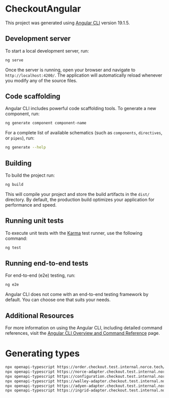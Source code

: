 # CheckoutAngular

This project was generated using [Angular CLI](https://github.com/angular/angular-cli) version 19.1.5.

## Development server

To start a local development server, run:

```bash
ng serve
```

Once the server is running, open your browser and navigate to `http://localhost:4200/`. The application will automatically reload whenever you modify any of the source files.

## Code scaffolding

Angular CLI includes powerful code scaffolding tools. To generate a new component, run:

```bash
ng generate component component-name
```

For a complete list of available schematics (such as `components`, `directives`, or `pipes`), run:

```bash
ng generate --help
```

## Building

To build the project run:

```bash
ng build
```

This will compile your project and store the build artifacts in the `dist/` directory. By default, the production build optimizes your application for performance and speed.

## Running unit tests

To execute unit tests with the [Karma](https://karma-runner.github.io) test runner, use the following command:

```bash
ng test
```

## Running end-to-end tests

For end-to-end (e2e) testing, run:

```bash
ng e2e
```

Angular CLI does not come with an end-to-end testing framework by default. You can choose one that suits your needs.

## Additional Resources

For more information on using the Angular CLI, including detailed command references, visit the [Angular CLI Overview and Command Reference](https://angular.dev/tools/cli) page.

# Generating types

```bash
npx openapi-typescript https://order.checkout.test.internal.norce.tech/docs/v1/openapi.yaml --output src/openapi/order.ts --alphabetize --export-type --root-types --root-types-no-schema-prefix
npx openapi-typescript https://norce-adapter.checkout.test.internal.norce.tech/docs/v1/openapi.yaml --output src/openapi/norce-adapter.ts --alphabetize --export-type --root-types --root-types-no-schema-prefix
npx openapi-typescript https://configuration.checkout.test.internal.norce.tech/docs/v1/openapi.yaml --output src/openapi/configuration.ts --alphabetize --export-type --root-types --root-types-no-schema-prefix
npx openapi-typescript https://walley-adapter.checkout.test.internal.norce.tech/docs/v1/openapi.yaml --output src/openapi/walley-adapter.ts --alphabetize --export-type --root-types --root-types-no-schema-prefix
npx openapi-typescript https://adyen-adapter.checkout.test.internal.norce.tech/docs/v1/openapi.yaml --output src/openapi/adyen-adapter.ts --alphabetize --export-type --root-types --root-types-no-schema-prefix
npx openapi-typescript https://ingrid-adapter.checkout.test.internal.norce.tech/docs/v1/openapi.yaml --output src/openapi/ingrid-adapter.ts --alphabetize --export-type --root-types --root-types-no-schema-prefix
```
